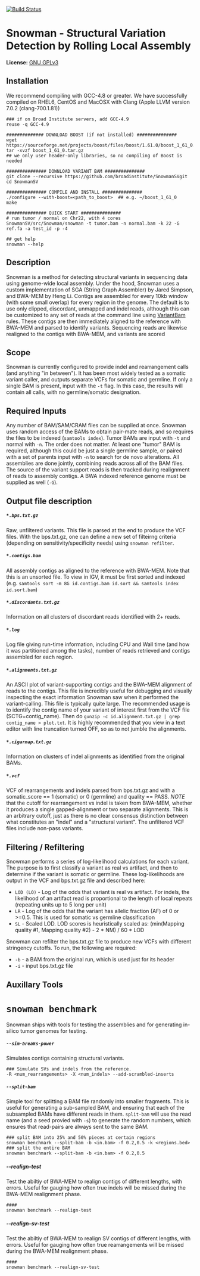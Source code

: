 [![Build Status](https://magnum.travis-ci.com/broadinstitute/SnowmanSV.svg?token=QTnp48gNXtKQKRDpquf3&branch=master)](https://magnum.travis-ci.com/broadinstitute/SnowmanSV)

Snowman - Structural Variation Detection by Rolling Local Assembly
==================================================================

**License:** [GNU GPLv3][license] 

Installation
------------
We recommend compiling with GCC-4.8 or greater. We have successfully compiled on RHEL6, CentOS and MacOSX with Clang (Apple LLVM version 7.0.2 (clang-700.1.81))

```
### if on Broad Institute servers, add GCC-4.9
reuse -q GCC-4.9

############## DOWNLOAD BOOST (if not installed) ###############
wget https://sourceforge.net/projects/boost/files/boost/1.61.0/boost_1_61_0.tar.gz
tar -xvzf boost_1_61_0.tar.gz
## we only user header-only libraries, so no compiling of Boost is needed

############### DOWNLOAD VARIANT BAM ############### 
git clone --recursive https://github.com/broadinstitute/SnowmanSVgit
cd SnowmanSV

############### COMPILE AND INSTALL ###############
./configure --with-boost=<path_to_boost>  ## e.g. ~/boost_1_61_0
make

############### QUICK START ############### 
# run tumor / normal on Chr22, with 4 cores
SnowmanSV/src/Snowman/snowman -t tumor.bam -n normal.bam -k 22 -G ref.fa -a test_id -p -4

## get help
snowman --help
```

Description
-----------

Snowman is a method for detecting structural variants in sequencing data using genome-wide local assembly. Under the hood, 
Snowman uses a custom implementation of SGA (String Graph Assembler) by Jared Simpson, and BWA-MEM by Heng Li. Contigs are assembled
for every 10kb window (with some small overlap) for every region in the genome. The default is to use only clipped, discordant, 
unmapped and indel reads, although this can be customized to any set of reads at the command line using [VariantBam][vbam] rules. 
These contigs are then immediately aligned to the reference with BWA-MEM and parsed to identify variants. Sequencing reads are likewise 
realigned to the contigs with BWA-MEM, and variants are scored 

Scope
-----

Snowman is currently configured to provide indel and rearrangement calls (and anything "in between"). It has been most widely tested
as a somatic variant caller, and outputs separate VCFs for somatic and germline. If only a single BAM is present, input with the ``-t`` flag. 
In this case, the results will contain all calls, with no germline/somatic designation.

Required Inputs
---------------

Any number of BAM/SAM/CRAM files can be supplied at once. Snowman uses random access of the BAMs to obtain pair-mate reads,
and so requires the files to be indexed (``samtools index``). Tumor BAMs are input with ``-t`` and normal with ``-n``. The order
does not matter. At least one "tumor" BAM is required, although this could be just a single germline sample, or paired with a set of parents input
with ``-n`` to search for de novo alterations. All assemblies are done
jointly, combining reads across all of the BAM files. The source of the variant support reads is then tracked during realignment of reads to 
assembly contigs. A BWA indexed reference genome must be supplied as well (``-G``). 

Output file description
-----------------------

##### ``*.bps.txt.gz``
Raw, unfiltered variants. This file is parsed at the end to produce the VCF files. With the bps.txt.gz,
one can define a new set of filteirng criteria (depending on sensitivity/specificity needs) using ``snowman refilter``. 

##### ``*.contigs.bam``
All assembly contigs as aligned to the reference with BWA-MEM. Note that this is an unsorted file. To view in IGV,
it must be first sorted and indexed (e.g. ``samtools sort -m 8G id.contigs.bam id.sort && samtools index id.sort.bam``)

##### ``*.discordants.txt.gz``
Information on all clusters of discordant reads identified with 2+ reads. 

##### ``*.log``
Log file giving run-time information, including CPU and Wall time (and how it was partitioned among the tasks), number of 
reads retrieved and contigs assembled for each region.

##### ``*.alignments.txt.gz``
An ASCII plot of variant-supporting contigs and the BWA-MEM alignment of reads to the contigs. This file is incredibly
useful for debugging and visually inspecting the exact information Snowman saw when it performed the variant-calling. This file
is typically quite large. The recommended usage is to identify the contig name of your variant of interest first from the VCF file 
(SCTG=contig_name). Then do ``gunzip -c id.alignment.txt.gz | grep contig_name > plot.txt``. It is highly recommended that you 
view in a text editor with line truncation turned OFF, so as to not jumble the alignments.

##### ``*.cigarmap.txt.gz``
Information on clusters of indel alignments as identified from the original BAMs.

##### ``*.vcf``
VCF of rearrangements and indels parsed from bps.txt.gz and with a somatic_score == 1 (somatic) or 0 (germline) and quality == PASS. *NOTE* that 
the cutoff for rearrangement vs indel is taken from BWA-MEM, whether it produces a single gapped-alignment 
or two separate alignments. This is an arbitrary cutoff, just as there is no clear consensus distinction between what 
constitutes an "indel" and a "structural variant". The unfiltered VCF files include non-pass variants. 

Filtering / Refiltering
-----------------------

Snowman performs a series of log-likelihood calculations for each variant. The purpose is to first classify a variant as real vs artifact, 
and then to determine if the variant is somatic or germline. These log-likelihoods are output in the VCF and bps.txt.gz file and described here:
* ``LOD (LO)`` - Log of the odds that variant is real vs artifact. For indels, the likelihood of an artifact read is proportional to the length of local repeats (repeating units up to 5 long per unit)
* ``LR`` - Log of the odds that the variant has allelic fraction (AF) of 0 or >=0.5. This is used for somatic vs germline classification
* ``SL`` - Scaled LOD. LOD scores is heuristically scaled as: (min(Mapping quality #1, Mapping quality #2) - 2 * NM) / 60 * LOD

Snowman can refilter the bps.txt.gz file to produce new VCFs with different stringency cutoffs. To run, the following are required:
* ``-b`` - a BAM from the original run, which is used just for its header
* ``-i`` - input bps.txt.gz file

Auxillary Tools
---------------

# ``snowman benchmark``

Snowman ships with tools for testing the assemblies and for generating in-silico tumor genomes for testing.

##### ``--sim-breaks-power``
Simulates contigs containing structural variants.

```
### Simulate SVs and indels from the reference.
-R <num_rearrangements> -X <num_indels> --add-scrambled-inserts

```


##### ``--split-bam``
Simple tool for splitting a BAM file randomly into smaller fragments. This is useful for generating a sub-sampled BAM, 
and ensuring that each of the subsampled BAMs have different reads in them. ``split-bam`` will use the read name (and a seed 
provied with ``-s``) to generate the random numbers, which ensures that read-pairs are always sent to the same BAM.

```
### split BAM into 25% and 50% pieces at certain regions
snowman benchmark --split-bam -b <in.bam> -f 0.2,0.5 -k <regions.bed>
### split the entire BAM
snowman benchmark --split-bam -b <in.bam> -f 0.2,0.5 
```

##### --realign-test
Test the abiltiy of BWA-MEM to realign contigs of different lengths, with errors. Useful for gauging how often true indels will be missed 
during the BWA-MEM realignment phase.
```
#### 
snowman benchmark --realign-test
```

##### --realign-sv-test
Test the abiltiy of BWA-MEM to realign SV contigs of different lengths, with errors. Useful for gauging how often true rearrangements will be missed 
during the BWA-MEM realignment phase.
```
#### 
snowman benchmark --realign-sv-test
```

[vbam]: https://github.com/jwalabroad/VariantBam

[license]: https://github.com/broadinstitute/variant-bam/blob/master/LICENSE
